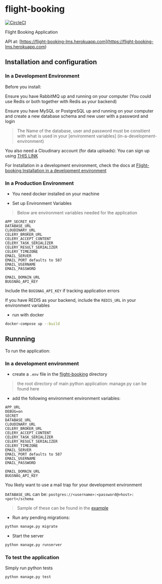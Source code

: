 # flight-booking

[![CircleCI](https://circleci.com/gh/fidelisojeah/flight-booking.svg?style=svg)](https://circleci.com/gh/fidelisojeah/flight-booking)

Flight Booking Application

API at: [https://flight-booking-lms.herokuapp.com](<https://flight-booking-lms.herokuapp.com>)

## Installation and configuration

### In a Development Environment

Before you install:

Ensure you have RabbitMQ up and running on your computer (You could use Redis or both together with Redis as your backend)

Ensure you have MySQL or PostgreSQL up and running on your computer and create a new database schema and new user with a password and login

> The Name of the database, user and password must be consitient with what is used in your [environment variables]  (in-a-development-environment)

You also need a Cloudinary account (for data uploads): You can sign up using [THIS LINK](<https://cloudinary.com/invites/lpov9zyyucivvxsnalc5/e0e7v3bfqbzsn0jhxkjy>)

For Installation in a development environment, check the docs at [Flight-booking Installation in a development environment](flight-booking)

### In a Production Environment

- You need docker installed on your machine

- Set up Environment Variables

> Below are environment variables needed for the application

```env
APP_SECRET_KEY
DATABASE_URL
CLOUDINARY_URL
CELERY_BROKER_URL
CELERY_ACCEPT_CONTENT
CELERY_TASK_SERIALIZER
CELERY_RESULT_SERIALIZER
CELERY_TIMEZONE
EMAIL_SERVER
EMAIL_PORT defaults to 587
EMAIL_USERNAME
EMAIL_PASSWORD

EMAIL_DOMAIN_URL
BUGSNAG_API_KEY
```

Include the `BUGSNAG_API_KEY` if tracking application errors

If you have REDIS as your backend, include the `REDIS_URL` in your environment variables

- run with docker

```bash
docker-compose up --build
```

## Runnning

To run the application:

### In a development environment

- create a `.env` file in the [flight-booking](flight-booking) directory
> the root directory of main python application: manage.py can be found here

- add the following environment environment variables:

```env
APP_URL
DEBUG=on
SECRET
DATABASE_URL
CLOUDINARY_URL
CELERY_BROKER_URL
CELERY_ACCEPT_CONTENT
CELERY_TASK_SERIALIZER
CELERY_RESULT_SERIALIZER
CELERY_TIMEZONE
EMAIL_SERVER
EMAIL_PORT defaults to 587
EMAIL_USERNAME
EMAIL_PASSWORD

EMAIL_DOMAIN_URL
BUGSNAG_API_KEY
```

You likely want to use a mail trap for your development environment

`DATABASE_URL` can be: `postgres://<username>:<password@>host>:<port>/schema`

> Sample of these can be found in the [example](flight-booking/.env.sample)

- Run any pending migrations:

```bash
python manage.py migrate
```

- Start the server

```bash
python manage.py runserver
```


### To test the application

Simply run python tests

```bash
python manage.py test
```
